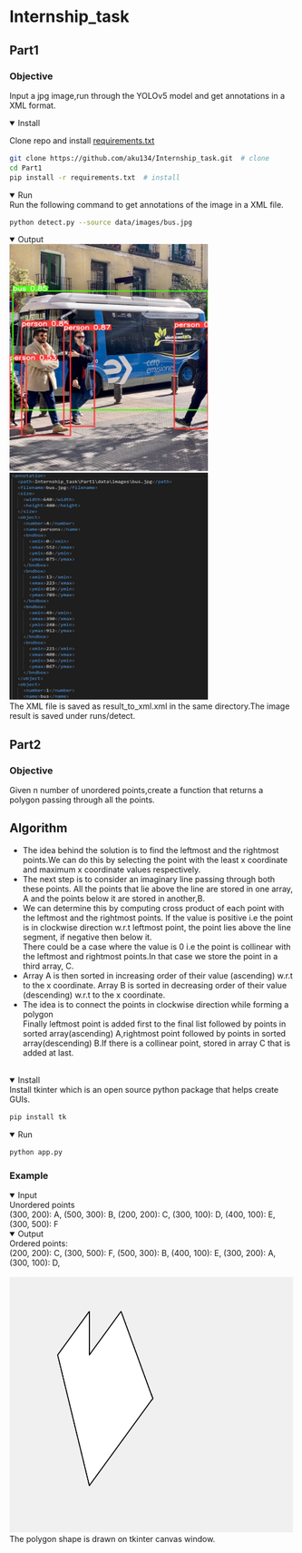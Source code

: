 # Internship_task
## Part1
### Objective
Input a jpg image,run through the YOLOv5 model and get annotations in a XML format.
 <details open>
<summary>Install</summary>
 
Clone repo and install [requirements.txt](https://github.com/aku134/Internship_task/blob/master/Part1/requirements.txt)
  
```bash
git clone https://github.com/aku134/Internship_task.git  # clone
cd Part1
pip install -r requirements.txt  # install
```
</details>
<details open>
<summary>Run</summary>
Run the following command to get annotations of the image in a XML file.
  
```bash
python detect.py --source data/images/bus.jpg
```
 </details>
 <details open>
<summary>Output</summary>

<img src="Readme_imgs/bus.jpg" height=400 width=350>
<img src="Readme_imgs/xml_file_ss.jpg" height=400 width=350>

</details>
The XML file is saved as result_to_xml.xml in the same directory.The image result is saved under runs/detect.

## Part2
### Objective
Given n number of unordered points,create a function that returns a polygon passing through all the points.
## Algorithm
<ul>
<li>The idea behind the solution is to find the leftmost and the rightmost points.We can do this by selecting the point with the least x coordinate and maximum x coordinate values respectively.</li>
<li>The next step is to consider an imaginary line passing through both these points.
All the points that lie above the line are stored in one array, A and the points below it are stored in another,B.</li>
<li>We can determine this by computing cross product of each point with the leftmost and the rightmost points.
If the value is positive i.e the point is in clockwise direction w.r.t leftmost point, the point lies above the line segment, if negative then below it.<br>
There could be a case where the value is 0 i.e the point is collinear with the leftmost and rightmost points.In that case we store the point in a third array, C.</li>
<li>Array A is then sorted in increasing order of their value (ascending) w.r.t to the x coordinate.
 Array B is sorted in decreasing order of their value (descending) w.r.t to the x coordinate.</li>
<li>The idea is to connect the points in clockwise direction while forming a polygon<br>
Finally leftmost point is added first to the final list followed by points in sorted array(ascending) A,rightmost point followed by points in sorted array(descending) B.If there is a collinear point, stored in array C that is added at last.</li><br>
 </ul>


<details open>
<summary>Install</summary>
Install tkinter which is an open source python package that helps create GUIs.

```bash
pip install tk
```
</details>
<details open>
<summary>Run</summary>

```bash
python app.py
```
</details>

### Example

<details open>
<summary>Input</summary>
Unordered points<br>
(300, 200): A, (500, 300): B, (200, 200): C, (300, 100): D, (400, 100): E, (300, 500): F

</details>
<details open>
<summary>Output</summary>
Ordered points:<br>
(200, 200): C,
(300, 500): F,
(500, 300): B,
(400, 100): E,
(300, 200): A,
(300, 100): D,<br><br>
<img src="Readme_imgs/polygon.jpg" width=500 height=450>

</details>
The polygon shape is drawn on tkinter canvas window.



